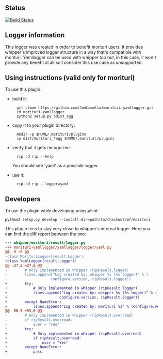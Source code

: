 ## Status
[![Build Status](https://travis-ci.org/JoeLametta/morituri-yamllogger.svg?branch=master)](https://travis-ci.org/JoeLametta/morituri-yamllogger)

## Logger information

This logger was created in order to benefit morituri users. It provides whipper's improved logger structure in a way that's compatible with morituri.
Yamllogger can be used with whipper too but, in this case, it won't provide any benefit at all so I consider this use case as unsupported.

## Using instructions (valid only for morituri)

To use this plugin:

* build it:

        git clone https://github.com/JoeLametta/morituri-yamllogger.git
        cd morituri-yamllogger
        python2 setup.py bdist_egg

* copy it to your plugin directory:

        mkdir -p $HOME/.morituri/plugins
        cp dist/morituri_*egg $HOME/.morituri/plugins

* verify that it gets recognized:

        rip cd rip --help

   You should see 'yaml' as a possible logger.

* use it:

        rip cd rip --logger=yaml


## Developers

To use the plugin while developing uninstalled:

    python2 setup.py develop --install-dir=path/to/checkout/of/morituri

This plugin tries to stay very close to whipper's internal logger. Here you can find the diff report between the two:

```diff
--- whipper/morituri/result/logger.py
+++ morituri-yamllogger/yamllogger/logger/yaml.py
@@ -9 +9 @@
-class MorituriLogger(result.Logger):
+class YamlLogger(result.Logger):
@@ -27,3 +27,6 @@
-        # Only implemented in whipper (ripResult.logger)
-        lines.append("Log created by: whipper %s (%s logger)" % (
-                    configure.version, ripResult.logger))
+        try:
+            # Only implemented in whipper (ripResult.logger)
+            lines.append("Log created by: whipper %s (%s logger)" % (
+                        configure.version, ripResult.logger))
+        except NameError:
+            lines.append("Log created by: morituri %s" % (configure.version))
@@ -50,3 +53,6 @@
-        # Only implemented in whipper (ripResult.overread)
-        if ripResult.overread:
-            over = "Yes"
+        try:
+            # Only implemented in whipper (ripResult.overread)
+            if ripResult.overread:
+                over = "Yes"
+        except NameError:
+            pass
```
